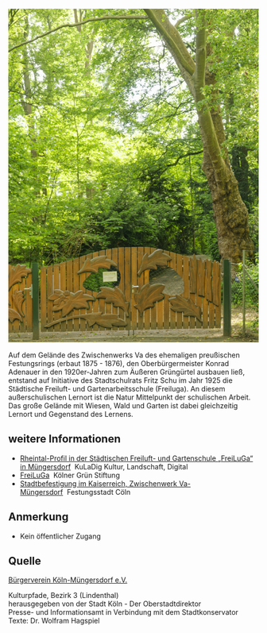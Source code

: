 ![Freiluga / Zwischenwerk Va](./images/05315000-b03-t03/p3.14.jpg)

Auf dem Gelände des Zwischenwerks Va des ehemaligen preußischen Festungsrings (erbaut 1875 - 1876), den Oberbürgermeister Konrad Adenauer in den 1920er-Jahren zum Äußeren Grüngürtel ausbauen ließ, entstand auf Initiative des Stadtschulrats Fritz Schu im Jahr 1925 die Städtische Freiluft- und Gartenarbeitsschule (Freiluga). An diesem außerschulischen Lernort ist die Natur Mittelpunkt der schulischen Arbeit. Das große Gelände mit Wiesen, Wald und Garten ist dabei gleichzeitig Lernort und Gegenstand des Lernens.

## weitere Informationen

*   [Rheintal-Profil in der Städtischen Freiluft- und Gartenschule „FreiLuGa“ in Müngersdorf](https://www.kuladig.de/Objektansicht/KLD-345347)  KuLaDig Kultur, Landschaft, Digital
*   [FreiLuGa](https://www.koelner-gruen.de/rundwegdetails.aspx?id=3638)  Kölner Grün Stiftung
*   [Stadtbefestigung im Kaiserreich, Zwischenwerk Va- Müngersdorf](http://www.koelner-festungsbauten.de/files/zww5a/5a.htm)  Festungsstadt Cöln

## Anmerkung

*   Kein öffentlicher Zugang

## Quelle

[Bürgerverein Köln-Müngersdorf e.V.](https://www.buergerverein-koeln-muengersdorf.de/)

Kulturpfade, Bezirk 3 (Lindenthal)  
herausgegeben von der Stadt Köln - Der Oberstadtdirektor  
Presse- und Informationsamt in Verbindung mit dem Stadtkonservator  
Texte: Dr. Wolfram Hagspiel